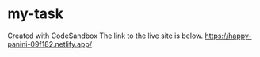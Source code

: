 # my-task
Created with CodeSandbox
The link to the live site is below.
https://happy-panini-09f182.netlify.app/
